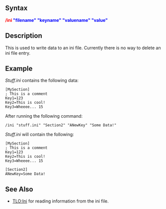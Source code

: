 ## Syntax

**<span style="color:red">/ini</span> <span style="color:blue">"filename" "keyname" "valuename" "value"</span>**

## Description

This is used to write data to an ini file. Currently there is no way to delete an ini file entry.

## Example

*Stuff.ini* contains the following data:

    [MySection]
    ; This is a comment
    Key1=123
    Key2=This is cool!
    Key3=Wheeee... 15

After running the following command:

    /ini "stuff.ini" "Section2" "ANewKey" "Some Data!"

*Stuff.ini* will contain the following:

    [MySection]
    ; This is a comment
    Key1=123
    Key2=This is cool!
    Key3=Wheeee... 15 
     
    [Section2]
    ANewKey=Some Data!

## See Also

-   [TLO:Ini](../top-level-objects/tlo-ini.md) for reading information from the ini file.

 
